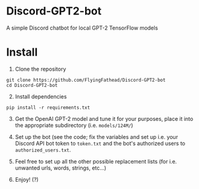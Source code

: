 # Discord-GPT2-bot
A simple Discord chatbot for local GPT-2 TensorFlow models

# Install
1. Clone the repository

```
git clone https://github.com/FlyingFathead/Discord-GPT2-bot
cd Discord-GPT2-bot
```

2. Install dependencies
```
pip install -r requirements.txt
```

3. Get the OpenAI GPT-2 model and tune it for your purposes, place it into the appropriate subdirectory (i.e. `models/124M/`)

4. Set up the bot (see the code; fix the variables and set up i.e. your Discord API bot token to `token.txt` and the bot's authorized users to `authorized_users.txt`.

5. Feel free to set up all the other possible replacement lists (for i.e. unwanted urls, words, strings, etc...)

6. Enjoy! (?)
